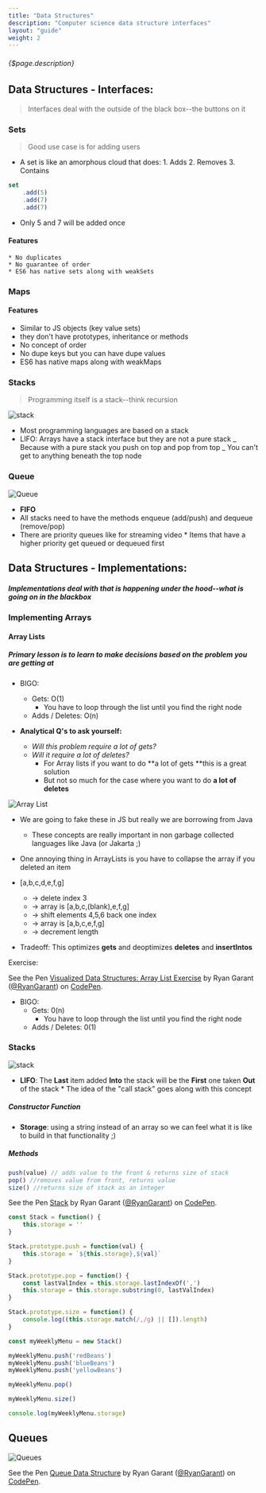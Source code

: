 ```yaml
---
title: "Data Structures"
description: "Computer science data structure interfaces"
layout: "guide"
weight: 2
---
```


###### {$page.description}

<article id="1">

## Data Structures - Interfaces:

> Interfaces deal with the outside of the black box--the buttons on it

### Sets

> Good use case is for adding users

* A set is like an amorphous cloud that does: 1. Adds 2. Removes 3. Contains

```javascript
set
	.add(5)
	.add(7)
	.add(7)
```

* Only 5 and 7 will be added once

#### Features

    * No duplicates
	* No guarantee of order
	* ES6 has native sets along with weakSets

### Maps

#### Features

* Similar to JS objects (key value sets)
* they don't have prototypes, inheritance or methods
* No concept of order
* No dupe keys but you can have dupe values
* ES6 has native maps along with weakMaps

### Stacks

> Programming itself is a stack--think recursion

![stack](https://btholt.github.io/four-semesters-of-cs/img/stack.png)

* Most programming languages are based on a stack
* LIFO: Arrays have a stack interface but they are not a pure stack _ Because with a pure stack you push on top and pop
	from top _ You can't get to anything beneath the top node

### Queue

![Queue](https://btholt.github.io/four-semesters-of-cs/img/queue.png)

* **FIFO**
* All stacks need to have the methods enqueue (add/push) and dequeue (remove/pop)
* There are priority queues like for streaming video \* Items that have a higher priority get queued or dequeued first

</article>

<article id="2">

## Data Structures - Implementations:

##### Implementations deal with that is happening under the hood--what is going on in the blackbox

### Implementing Arrays

#### Array Lists

##### Primary lesson is to learn to make decisions based on the problem you are getting at

* BIGO:
	* Gets: O(1)
		* You have to loop through the list until you find the right node
	* Adds / Deletes: O(n)

* **Analytical Q's to ask yourself:**
	* *Will this problem require a lot of gets?*
	* *Will it require a lot of deletes?*
		* For Array lists if you want to do **a lot of gets **this is a great solution
		* But not so much for the case where you want to do **a lot of deletes**

![Array List](https://btholt.github.io/four-semesters-of-cs/img/array.png)

* We are going to fake these in JS but really we are borrowing from Java
	* These concepts are really important in non garbage collected languages like Java (or Jakarta ;)
* One annoying thing in ArrayLists is you have to collapse the array if you deleted an item
* [a,b,c,d,e,f,g]
	* -> delete index 3
	* -> array is [a,b,c,(blank),e,f,g]
	* -> shift elements 4,5,6 back one index
	* -> array is [a,b,c,e,f,g]
	* -> decrement length

* Tradeoff: This optimizes **gets** and deoptimizes **deletes** and **insertIntos**      

Exercise:

<p data-height="300" data-theme-id="31719" data-slug-hash="wmYoJG" data-default-tab="js,result" data-user="RyanGarant" data-embed-version="2" data-pen-title="Visualized Data Structures: Array List Exercise" class="codepen">See the Pen <a href="https://codepen.io/RyanGarant/pen/wmYoJG/">Visualized Data Structures: Array List Exercise</a> by Ryan Garant (<a href="https://codepen.io/RyanGarant">@RyanGarant</a>) on <a href="https://codepen.io">CodePen</a>.</p>
<script async src="https://static.codepen.io/assets/embed/ei.js"></script>

* BIGO:
	* Gets: 0(n)
		* You have to loop through the list until you find the right node
	* Adds / Deletes: 0(1)

### Stacks

![stack](https://www.tutorialspoint.com/data_structures_algorithms/images/stack_representation.jpg)

* **LIFO**: The **Last** item added **Into** the stack will be the **First** one taken **Out** of the stack \* The idea of
	the "call stack" goes along with this concept

##### Constructor Function

* **Storage**: using a string instead of an array so we can feel what it is like to build in that functionality ;)

##### Methods

```javascript
push(value) // adds value to the front & returns size of stack
pop() //removes value from front, returns value
size() //returns size of stack as an integer
```

<p data-height="300" data-theme-id="31719" data-slug-hash="vWLpYe" data-default-tab="js" data-user="RyanGarant" data-embed-version="2" data-pen-title="Stack" class="codepen">See the Pen <a href="https://codepen.io/RyanGarant/pen/vWLpYe/">Stack</a> by Ryan Garant (<a href="https://codepen.io/RyanGarant">@RyanGarant</a>) on <a href="https://codepen.io">CodePen</a>.</p>
<script async src="https://production-assets.codepen.io/assets/embed/ei.js"></script>

```javascript
const Stack = function() {
	this.storage = ''
}

Stack.prototype.push = function(val) {
	this.storage = `${this.storage},${val}`
}

Stack.prototype.pop = function() {
	const lastValIndex = this.storage.lastIndexOf(',')
	this.storage = this.storage.substring(0, lastValIndex)
}

Stack.prototype.size = function() {
	console.log((this.storage.match(/,/g) || []).length)
}

const myWeeklyMenu = new Stack()

myWeeklyMenu.push('redBeans')
myWeeklyMenu.push('blueBeans')
myWeeklyMenu.push('yellowBeans')

myWeeklyMenu.pop()

myWeeklyMenu.size()

console.log(myWeeklyMenu.storage)
```

## Queues

<img src="/images/algos/queues.png" alt="Queues">

<p data-height="300" data-theme-id="31719" data-slug-hash="wPEyRg" data-default-tab="js" data-user="RyanGarant" data-embed-version="2" data-pen-title="Queue Data Structure" class="codepen">See the Pen <a href="https://codepen.io/RyanGarant/pen/wPEyRg/">Queue Data Structure</a> by Ryan Garant (<a href="https://codepen.io/RyanGarant">@RyanGarant</a>) on <a href="https://codepen.io">CodePen</a>.</p>
<script async src="https://production-assets.codepen.io/assets/embed/ei.js"></script>
</article>
